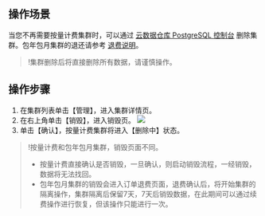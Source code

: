 ## 操作场景
当您不再需要按量计费集群时，可以通过 [云数据仓库 PostgreSQL 控制台](https://console.cloud.tencent.com/cdwpg) 删除集群。包年包月集群的退还请参考 [退费说明](https://cloud.tencent.com/document/product/878/31449)。
>!集群删除后将直接删除所有数据，请谨慎操作。

## 操作步骤
1. 在集群列表单击【管理】，进入集群详情页。
2. 在右上角单击【销毁】，进入销毁页。
![](https://main.qcloudimg.com/raw/f7e97305902db15a30491c171befcce2.png)
3. 单击【确认】，按量计费集群将进入【删除中】状态。
>!按量计费和包年包月集群，销毁页面不同。
>- 按量计费直接确认是否销毁，一旦确认，则启动销毁流程，一经销毁，数据将无法找回。
>- 包年包月集群的销毁会进入订单退费页面，退费确认后，将开始集群的隔离操作，集群隔离后保留7天，7天后销毁数据，在此期间可以通过续费操作进行恢复，但该操作只能进行一次。
